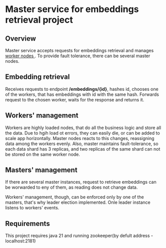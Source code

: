 # Master service for embeddings retrieval project
## Overview

Master service accepts requests for embeddings retrieval and manages[ worker nodes ](https://github.com/Marygith/embeddings-server) . To provide fault tolerance, there can be several master nodes.

## Embedding retrieval

Receives requests to endpoint **/embeddings/{id}**, hashes id, chooses one of the workers, that has embeddings with id with the same hash.
Forwards request to the chosen worker, waits for the response and returns it.

## Workers' management

Workers are highly loaded nodes, that do all the business logic and store all the data. Due to hgih load ot errors, 
they can easily die, or can be added to scale app horizontally. Master nodes reacts to this changes, reassigning data among the workers evenly.
Also, master maintains fault-tolerance, so each data shard has 3 replicas, and two replicas of the same shard can not be stored on the same worker node.

## Masters' management

If there are several master instances, request to retrieve embeddings can be worwarded to eny of them, as reading does not change data.

Workers' management, though, can be enforced only by one of the masters, that's why leader election implemented. Onle leader instance listens to workers' events.

## Requirements

This project requires java 21 and running zookeeper(by defult address - localhost:2181)
